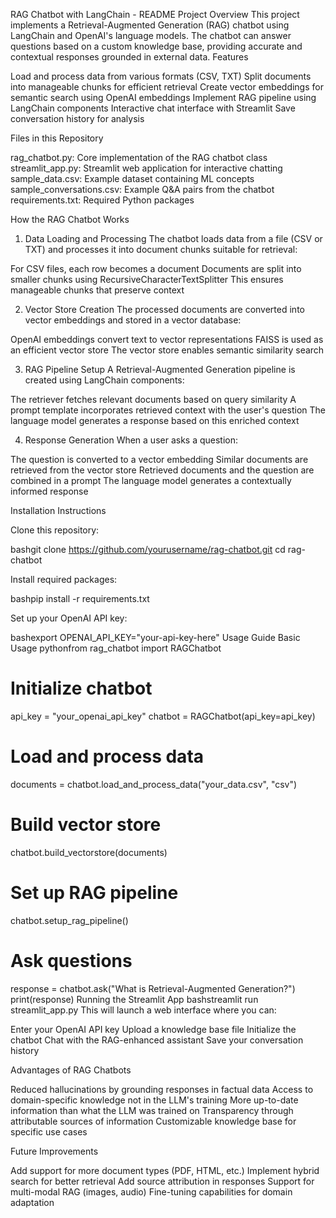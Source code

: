 RAG Chatbot with LangChain - README
Project Overview
This project implements a Retrieval-Augmented Generation (RAG) chatbot using LangChain and OpenAI's language models. The chatbot can answer questions based on a custom knowledge base, providing accurate and contextual responses grounded in external data.
Features

Load and process data from various formats (CSV, TXT)
Split documents into manageable chunks for efficient retrieval
Create vector embeddings for semantic search using OpenAI embeddings
Implement RAG pipeline using LangChain components
Interactive chat interface with Streamlit
Save conversation history for analysis

Files in this Repository

rag_chatbot.py: Core implementation of the RAG chatbot class
streamlit_app.py: Streamlit web application for interactive chatting
sample_data.csv: Example dataset containing ML concepts
sample_conversations.csv: Example Q&A pairs from the chatbot
requirements.txt: Required Python packages

How the RAG Chatbot Works
1. Data Loading and Processing
The chatbot loads data from a file (CSV or TXT) and processes it into document chunks suitable for retrieval:

For CSV files, each row becomes a document
Documents are split into smaller chunks using RecursiveCharacterTextSplitter
This ensures manageable chunks that preserve context

2. Vector Store Creation
The processed documents are converted into vector embeddings and stored in a vector database:

OpenAI embeddings convert text to vector representations
FAISS is used as an efficient vector store
The vector store enables semantic similarity search

3. RAG Pipeline Setup
A Retrieval-Augmented Generation pipeline is created using LangChain components:

The retriever fetches relevant documents based on query similarity
A prompt template incorporates retrieved context with the user's question
The language model generates a response based on this enriched context

4. Response Generation
When a user asks a question:

The question is converted to a vector embedding
Similar documents are retrieved from the vector store
Retrieved documents and the question are combined in a prompt
The language model generates a contextually informed response

Installation Instructions

Clone this repository:

bashgit clone https://github.com/yourusername/rag-chatbot.git
cd rag-chatbot

Install required packages:

bashpip install -r requirements.txt

Set up your OpenAI API key:

bashexport OPENAI_API_KEY="your-api-key-here"
Usage Guide
Basic Usage
pythonfrom rag_chatbot import RAGChatbot

# Initialize chatbot
api_key = "your_openai_api_key"
chatbot = RAGChatbot(api_key=api_key)

# Load and process data
documents = chatbot.load_and_process_data("your_data.csv", "csv")

# Build vector store
chatbot.build_vectorstore(documents)

# Set up RAG pipeline
chatbot.setup_rag_pipeline()

# Ask questions
response = chatbot.ask("What is Retrieval-Augmented Generation?")
print(response)
Running the Streamlit App
bashstreamlit run streamlit_app.py
This will launch a web interface where you can:

Enter your OpenAI API key
Upload a knowledge base file
Initialize the chatbot
Chat with the RAG-enhanced assistant
Save your conversation history

Advantages of RAG Chatbots

Reduced hallucinations by grounding responses in factual data
Access to domain-specific knowledge not in the LLM's training
More up-to-date information than what the LLM was trained on
Transparency through attributable sources of information
Customizable knowledge base for specific use cases

Future Improvements

Add support for more document types (PDF, HTML, etc.)
Implement hybrid search for better retrieval
Add source attribution in responses
Support for multi-modal RAG (images, audio)
Fine-tuning capabilities for domain adaptation
